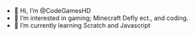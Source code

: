 - 👋 Hi, I’m @CodeGamesHD
- 👀 I’m interested in gaming; Minecraft Defly ect., and coding.
- 🌱 I’m currently learning Scratch and Javascript

<!---
CodeGamesHD/CodeGamesHD is a ✨ special ✨ repository because its `README.md` (this file) appears on your GitHub profile.
You can click the Preview link to take a look at your changes.
--->
